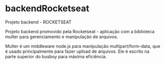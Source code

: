 # backendRocketseat
Projeto backend - ROCKETSEAT


Projeto backend promovido pela Rocketseat - aplicação com a biblioteca multer para gerenciamento e manipulação de arquivos.

Multer é um middleware node.js para manipulação multipart/form-data, que é usado principalmente para fazer upload de arquivos. Ele é escrito na parte superior do busboy para máxima eficiência.

